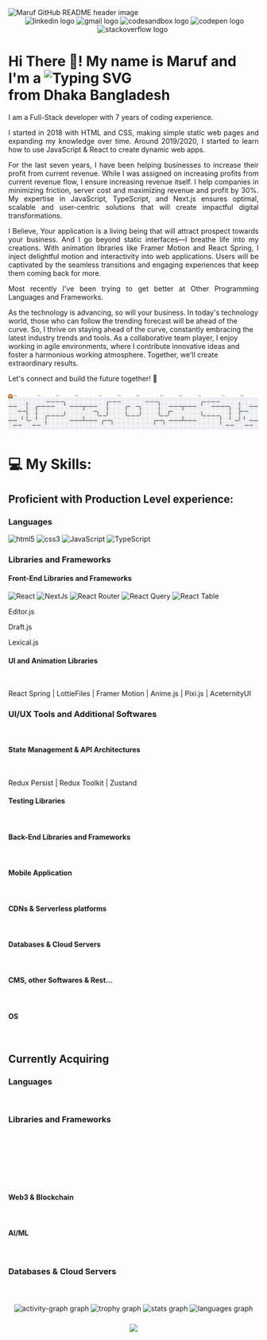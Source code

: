 <img src="./public/banner.avif" alt="Maruf GitHub README header image">

<div align="center">
<img alt="" src="https://img.shields.io/badge/Portfolio-255E63?style=for-the-badge&logo=About.me&logoColor=white"/>
  <img src="https://img.shields.io/static/v1?message=LinkedIn&logo=linkedin&label=&color=0077B5&logoColor=white&labelColor=&style=for-the-badge" height="35" alt="linkedin logo"  />
  <img src="https://img.shields.io/static/v1?message=Gmail&logo=gmail&label=&color=D14836&logoColor=white&labelColor=&style=for-the-badge" height="35" alt="gmail logo"  />
  <img src="https://img.shields.io/static/v1?message=Codesandbox&logo=codesandbox&label=&color=040404&logoColor=DBDBDB&labelColor=&style=for-the-badge" height="35" alt="codesandbox logo"  />
  <img src="https://img.shields.io/static/v1?message=Codepen&logo=codepen&label=&color=000000&logoColor=white&labelColor=&style=for-the-badge" height="35" alt="codepen logo"  />
  <img src="https://img.shields.io/static/v1?message=Stackoverflow&logo=stackoverflow&label=&color=FE7A16&logoColor=white&labelColor=&style=for-the-badge" height="35" alt="stackoverflow logo"  />
  <img alt="" src="https://img.shields.io/badge/-LeetCode-FFA116?style=for-the-badge&logo=LeetCode&logoColor=black"/>
</div>

<h1> Hi There 👋! My name is Maruf and I'm a <img src="https://readme-typing-svg.demolab.com?font=&weight=700&size=28&pause=1000&color=000000&width=800&lines=ReactJs+Frontend+Developer;React+Native+Mobile+App+Developer;NodeJs+Back-End+Developer;NextJs+Scalable+Frontend+Engineer;NestJs+Microservice+OOP+Back-End+Architecture" alt="Typing SVG" /> <br/>
from Dhaka Bangladesh</h1>

<p align="justify">I am a Full-Stack developer with 7 years of coding experience.</p>

<p align="justify">I started in 2018 with HTML and CSS, making simple static web pages and expanding my knowledge over time. Around 2019/2020, I started to learn how to use JavaScript &amp; React to create dynamic web apps.</p>

<p align="justify">For the last seven years, I have been helping businesses to increase their profit from current revenue. While I was assigned on increasing profits from current revenue flow, I ensure increasing revenue itself. I help companies in minimizing friction, server cost and maximizing revenue and profit by 30%. My expertise in JavaScript, TypeScript, and Next.js ensures optimal, scalable and user-centric solutions that will create impactful digital transformations.</p>

<p align="justify">I Believe, Your application is a living being that will attract prospect towards your business. And I go beyond static interfaces—I breathe life into my creations. With animation libraries like Framer Motion and React Spring, I inject delightful motion and interactivity into web applications. Users will be captivated by the seamless transitions and engaging experiences that keep them coming back for more.</p>

<p align="justify">Most recently I've been trying to get better at Other Programming Languages and Frameworks.</p>

As the technology is advancing, so will your business. In today's technology world, those who can follow the trending forecast will be ahead of the curve. So, I thrive on staying ahead of the curve, constantly embracing the latest industry trends and tools. As a collaborative team player, I enjoy working in agile environments, where I contribute innovative ideas and foster a harmonious working atmosphere. Together, we'll create extraordinary results.

Let's connect and build the future together! 🌟

###

<picture>
  <source media="(prefers-color-scheme: dark)" srcset="https://raw.githubusercontent.com/malinjr07/malinjr07/output/pacman-contribution-graph-dark.svg">
  <source media="(prefers-color-scheme: light)" srcset="https://raw.githubusercontent.com/malinjr07/malinjr07/output/pacman-contribution-graph.svg">
  <img alt="pacman contribution graph" src="https://raw.githubusercontent.com/malinjr07/malinjr07/output/pacman-contribution-graph.svg">
</picture>

# 💻 My Skills:

## Proficient with Production Level experience:

### Languages

<div align="left">
	<img alt="html5" src="https://img.shields.io/badge/HTML5-E34F26?style=for-the-badge&logo=html5&logoColor=white"/>
  <img alt="css3" src="https://img.shields.io/badge/CSS3-1572B6?style=for-the-badge&logo=css3&logoColor=white"/>
  <img alt="JavaScript" src="https://img.shields.io/badge/JavaScript-323330?style=for-the-badge&logo=javascript&logoColor=F7DF1E"/>
  <img alt="TypeScript" src="https://img.shields.io/badge/TypeScript-007ACC?style=for-the-badge&logo=typescript&logoColor=white"/>
</div>

### Libraries and Frameworks

#### Front-End Libraries and Frameworks

<div align="left">
  <img alt="React" src="https://img.shields.io/badge/React-20232A?style=for-the-badge&logo=react&logoColor=61DAFB"/>
  <img alt="NextJs" src="https://img.shields.io/badge/next%20js-000000?style=for-the-badge&logo=nextdotjs&logoColor=white"/>
  <img alt="React Router" src="https://img.shields.io/badge/React_Router-CA4245?style=for-the-badge&logo=react-router&logoColor=white"/>
  <img alt="React Query" src="https://img.shields.io/badge/React_Query-FF4154?style=for-the-badge&logo=ReactQuery&logoColor=white"/>
  <img alt="React Table" src="https://img.shields.io/badge/react%20table-FF4154?style=for-the-badge&logo=react%20table&logoColor=white"/>
  <img alt="" src="https://img.shields.io/badge/Gatsby-663399?style=for-the-badge&logo=gatsby&logoColor=white"/>
  <img alt="" src="https://img.shields.io/badge/Astro-0C1222?style=for-the-badge&logo=astro&logoColor=FDFDFE"/>
  <img alt="" src="https://img.shields.io/badge/remix-000000?style=for-the-badge&logo=remix&logoColor=white"/>
  <img alt="" src="https://img.shields.io/badge/Solid%20JS-2C4F7C?style=for-the-badge&logo=solid&logoColor=white"/>
  <img alt="" src="https://img.shields.io/badge/d3%20js-F9A03C?style=for-the-badge&logo=d3.js&logoColor=white"/>
  <img alt="" src="https://img.shields.io/badge/Chart%20js-FF6384?style=for-the-badge&logo=chartdotjs&logoColor=white"/>
  <img alt="" src="https://img.shields.io/badge/Puppeteer-40B5A4?style=for-the-badge&logo=Puppeteer&logoColor=white"/>
  <img alt="" src="https://img.shields.io/badge/storybook-FF4785?style=for-the-badge&logo=storybook&logoColor=white"/>
  <p>Editor.js</p>
  <p>Draft.js</p>
  <p>Lexical.js</p>
</div>

#### UI and Animation Libraries

<div align="left">
  <img alt="" src="https://img.shields.io/badge/Tailwind_CSS-38B2AC?style=for-the-badge&logo=tailwind-css&logoColor=white"/>
  <img alt="" src="https://img.shields.io/badge/styled--components-DB7093?style=for-the-badge&logo=styled-components&logoColor=white"/>
  <img alt="" src="https://img.shields.io/badge/Material%20UI-007FFF?style=for-the-badge&logo=mui&logoColor=white"/>
  <img alt="" src="https://img.shields.io/badge/Ant%20Design-1890FF?style=for-the-badge&logo=antdesign&logoColor=white"/>
  <img alt="" src="https://img.shields.io/badge/Sass-CC6699?style=for-the-badge&logo=sass&logoColor=white"/>
  <img alt="" src="https://img.shields.io/badge/daisyUI-1ad1a5?style=for-the-badge&logo=daisyui&logoColor=white"/>
  <img alt="" src="https://img.shields.io/badge/shadcn%2Fui-000000?style=for-the-badge&logo=shadcnui&logoColor=white"/>
  <img alt="" src="https://img.shields.io/badge/Bootstrap-563D7C?style=for-the-badge&logo=bootstrap&logoColor=white"/>
  <img alt="" src="https://img.shields.io/badge/Chakra--UI-319795?style=for-the-badge&logo=chakra-ui&logoColor=white"/>
  <img alt="" src="https://img.shields.io/badge/GSAP-93CF2B?style=for-the-badge&logo=greensock&logoColor=white"/>
  <img alt="" src="https://img.shields.io/badge/reveal%20js-F2E142?style=for-the-badge&logo=reveal.js&logoColor=000"/>
  
  <p>React Spring | LottieFiles | Framer Motion | Anime.js | Pixi.js | AceternityUI</p>
 
</div>

### UI/UX Tools and Additional Softwares

<div align="left">
  <img alt="" src="https://img.shields.io/badge/Figma-F24E1E?style=for-the-badge&logo=figma&logoColor=white"/>
  <img alt="" src="https://img.shields.io/badge/Adobe%20XD-470137?style=for-the-badge&logo=Adobe%20XD&logoColor=#FF61F6"/>
  <img alt="" src="https://img.shields.io/badge/Sketch-FFB387?style=for-the-badge&logo=sketch&logoColor=black"/>
  <img alt="" src="https://img.shields.io/badge/Unsplash-000000?style=for-the-badge&logo=Unsplash&logoColor=white"/>
</div>

#### State Management &amp; API Architectures

<div align="left">
  <img alt="" src="https://img.shields.io/badge/Redux-593D88?style=for-the-badge&logo=redux&logoColor=white"/>
  <img alt="" src="https://img.shields.io/badge/Redux%20saga-86D46B?style=for-the-badge&logo=redux%20saga&logoColor=999999"/>
  <img alt="" src="https://img.shields.io/badge/axios-671ddf?&style=for-the-badge&logo=axios&logoColor=white"/>
  <img alt="" src="https://img.shields.io/badge/Swagger-85EA2D?style=for-the-badge&logo=Swagger&logoColor=white"/>
  <img alt="" src="https://img.shields.io/badge/Apollo%20GraphQL-311C87?&style=for-the-badge&logo=Apollo%20GraphQL&logoColor=white"/>
  <img alt="" src="https://img.shields.io/badge/Apollo%20GraphQL-311C87?&style=for-the-badge&logo=Apollo%20GraphQL&logoColor=white"/>
  <img alt="" src="https://img.shields.io/badge/GraphQl-E10098?style=for-the-badge&logo=graphql&logoColor=white"/>
  <p>Redux Persist | Redux Toolkit | Zustand</p>
</div>

#### Testing Libraries

<div align="left">
  <img alt="" src="https://img.shields.io/badge/Cypress-17202C?style=for-the-badge&logo=cypress&logoColor=white"/>
  <img alt="" src="https://img.shields.io/badge/Jest-C21325?style=for-the-badge&logo=jest&logoColor=white"/>
  <img alt="" src="https://img.shields.io/badge/Mocha-8D6748?style=for-the-badge&logo=Mocha&logoColor=white"/>
  <img alt="" src="https://img.shields.io/badge/chai-A30701?style=for-the-badge&logo=chai&logoColor=white"/>
  <img alt="" src="https://img.shields.io/badge/Playwright-45ba4b?style=for-the-badge&logo=Playwright&logoColor=white"/>
  <img alt="" src="https://img.shields.io/badge/Selenium-43B02A?style=for-the-badge&logo=Selenium&logoColor=white"/>
  <img alt="" src="https://img.shields.io/badge/Insomnia-5849be?style=for-the-badge&logo=Insomnia&logoColor=white"/>
  <img alt="" src="https://img.shields.io/badge/Jasmine-8A4182?style=for-the-badge&logo=Jasmine&logoColor=white"/>
</div>

#### Back-End Libraries and Frameworks

<div align="left">
  <img alt="" src="https://img.shields.io/badge/Express%20js-000000?style=for-the-badge&logo=express&logoColor=white"/>
  <img alt="" src="https://img.shields.io/badge/Node%20js-339933?style=for-the-badge&logo=nodedotjs&logoColor=white"/>
  <img alt="" src="https://img.shields.io/badge/nestjs-E0234E?style=for-the-badge&logo=nestjs&logoColor=white"/>
  <img alt="" src="https://img.shields.io/badge/Prisma-3982CE?style=for-the-badge&logo=Prisma&logoColor=white"/>
  <img alt="" src="https://img.shields.io/badge/Sequelize-52B0E7?style=for-the-badge&logo=Sequelize&logoColor=white"/>
  <img alt="" src="https://img.shields.io/badge/typeorm-FE0803?style=for-the-badge&logo=typeorm&logoColor=white"/>
</div>

#### Mobile Application

<div align="left">
  <img alt="" src="https://img.shields.io/badge/React_Native-20232A?style=for-the-badge&logo=react&logoColor=61DAFB"/>
</div>

#### CDNs &amp; Serverless platforms

<div align="left">
  <img alt="" src="https://img.shields.io/badge/firebase-ffca28?style=for-the-badge&logo=firebase&logoColor=black"/>
  <img alt="" src="https://img.shields.io/badge/Supabase-181818?style=for-the-badge&logo=supabase&logoColor=white"/>
  <img alt="" src="https://img.shields.io/badge/Cloudinary-3448C5?style=for-the-badge&logo=Cloudinary&logoColor=white"/>
  <img alt="" src="https://img.shields.io/badge/Cloudflare-F38020?style=for-the-badge&logo=Cloudflare&logoColor=white"/>
</div>

#### Databases &amp; Cloud Servers

<div align="left">
  <img alt="" src="https://img.shields.io/badge/MongoDB-4EA94B?style=for-the-badge&logo=mongodb&logoColor=white"/>
  <img alt="" src="https://img.shields.io/badge/Sqlite-003B57?style=for-the-badge&logo=sqlite&logoColor=white"/>
  <img alt="" src="https://img.shields.io/badge/PostgreSQL-316192?style=for-the-badge&logo=postgresql&logoColor=white"/>
  <img alt="" src="https://img.shields.io/badge/MariaDB-003545?style=for-the-badge&logo=mariadb&logoColor=white"/>
  <img alt="" src="https://img.shields.io/badge/MySQL-005C84?style=for-the-badge&logo=mysql&logoColor=white"/>
  
  <img alt="" src="https://img.shields.io/badge/Heroku-430098?style=for-the-badge&logo=heroku&logoColor=white"/>
  <img alt="" src="https://img.shields.io/badge/Netlify-00C7B7?style=for-the-badge&logo=netlify&logoColor=white"/>
  <img alt="" src="https://img.shields.io/badge/Vercel-000000?style=for-the-badge&logo=vercel&logoColor=white"/>
</div>

#### CMS, other Softwares &amp; Rest...

<div align="left">	
  <img alt="" src="https://img.shields.io/badge/sanity-F03E2F?style=for-the-badge&logo=sanity&logoColor=white"/>
  <img alt="" src="https://img.shields.io/badge/strapi-2F2E8B?style=for-the-badge&logo=strapi&logoColor=white"/>
  <img alt="" src="https://img.shields.io/badge/contentful-2478CC?style=for-the-badge&logo=contentful&logoColor=white"/>
  <img alt="" src="https://img.shields.io/badge/shopify-8DB543?style=for-the-badge&logo=Shopify&logoColor=white"/>
  <img alt="" src="https://img.shields.io/badge/Wordpress-21759B?style=for-the-badge&logo=wordpress&logoColor=white"/>
  <img alt="" src="https://img.shields.io/badge/Twilio-F22F46?style=for-the-badge&logo=Twilio&logoColor=white"/>
  <img alt="" src="https://img.shields.io/badge/Vite-B73BFE?style=for-the-badge&logo=vite&logoColor=FFD62E"/>
  <img alt="" src="https://img.shields.io/badge/GitHub_Actions-2088FF?style=for-the-badge&logo=github-actions&logoColor=white"/>
  <img alt="" src="https://img.shields.io/badge/Webpack-8DD6F9?style=for-the-badge&logo=Webpack&logoColor=white"/>
  <img alt="" src="https://img.shields.io/badge/Xampp-F37623?style=for-the-badge&logo=xampp&logoColor=white"/>
  <img alt="" src="https://img.shields.io/badge/Yarn-2C8EBB?style=for-the-badge&logo=yarn&logoColor=white"/>

  <img alt="" src="https://img.shields.io/badge/Postman-FF6C37?style=for-the-badge&logo=Postman&logoColor=white"/>
  <img alt="" src="https://img.shields.io/badge/Docker-2CA5E0?style=for-the-badge&logo=docker&logoColor=white"/>
  <img alt="" src="https://img.shields.io/badge/Sentry-black?style=for-the-badge&logo=Sentry&logoColor=#362D59"/>
  <img alt="" src="https://img.shields.io/badge/Adobe%20Illustrator-FF9A00?style=for-the-badge&logo=adobe%20illustrator&logoColor=white"/>
  <img alt="" src="https://img.shields.io/badge/Adobe%20Photoshop-31A8FF?style=for-the-badge&logo=Adobe%20Photoshop&logoColor=black"/>
  <img alt="" src="https://img.shields.io/badge/Adobe%20Premiere%20Pro-9999FF?style=for-the-badge&logo=Adobe%20Premiere%20Pro&logoColor=white"/>
  <img alt="" src="https://img.shields.io/badge/eslint-3A33D1?style=for-the-badge&logo=eslint&logoColor=white"/>
  <img alt="" src="https://img.shields.io/badge/prettier-1A2C34?style=for-the-badge&logo=prettier&logoColor=F7BA3E"/>
  <img alt="" src="https://img.shields.io/badge/GIT-E44C30?style=for-the-badge&logo=git&logoColor=white"/>
  <img alt="" src="https://img.shields.io/badge/homebrew-FBB040?style=for-the-badge&logo=homebrew&logoColor=white"/>
  <img alt="" src="https://img.shields.io/badge/powershell-5391FE?style=for-the-badge&logo=powershell&logoColor=white"/>
  <img alt="" src="https://img.shields.io/badge/Zsh-F15A24?style=for-the-badge&logo=Zsh&logoColor=white"/>
  
</div>

#### OS

<div align="left">
  <img alt="" src="https://img.shields.io/badge/Android-3DDC84?style=for-the-badge&logo=android&logoColor=white"/>
  <img alt="" src="https://img.shields.io/badge/Debian-A81D33?style=for-the-badge&logo=debian&logoColor=white"/>
  <img alt="" src="https://img.shields.io/badge/iOS-000000?style=for-the-badge&logo=ios&logoColor=white"/>
  <img alt="" src="https://img.shields.io/badge/Ubuntu-E95420?style=for-the-badge&logo=ubuntu&logoColor=white"/>
  <img alt="" src="https://img.shields.io/badge/mac%20os-000000?style=for-the-badge&logo=apple&logoColor=white"/>
  <img alt="" src="https://img.shields.io/badge/Windows-0078D6?style=for-the-badge&logo=windows&logoColor=white"/>

  <img alt="" src="https://img.shields.io/badge/SonarLint-CB2029?style=for-the-badge&logo=sonarlint&logoColor=white"/>
  <img alt="" src="https://img.shields.io/badge/Hibernate-59666C?style=for-the-badge&logo=Hibernate&logoColor=white"/>

## Currently Acquiring

### Languages

  <img alt="" src="https://img.shields.io/badge/Swift-FA7343?style=for-the-badge&logo=swift&logoColor=white"/>
  <img alt="" src="https://img.shields.io/badge/Kotlin-B125EA?style=for-the-badge&logo=kotlin&logoColor=white"/>
  <img alt="" src="https://img.shields.io/badge/C%23-239120?style=for-the-badge&logo=csharp&logoColor=white"/>
  <img alt="" src="https://img.shields.io/badge/C%2B%2B-00599C?style=for-the-badge&logo=c%2B%2B&logoColor=white"/>
  <img alt="" src="https://img.shields.io/badge/Python-FFD43B?style=for-the-badge&logo=python&logoColor=blue"/>
  <img alt="" src="https://img.shields.io/badge/Solidity-e6e6e6?style=for-the-badge&logo=solidity&logoColor=black"/>
  <img alt="" src="https://img.shields.io/badge/Rust-000000?style=for-the-badge&logo=rust&logoColor=white"/>

### Libraries and Frameworks

  <img alt="" src="https://img.shields.io/badge/ThreeJs-black?style=for-the-badge&logo=three.js&logoColor=white"/>
  <img alt="" src="https://img.shields.io/badge/Svelte-4A4A55?style=for-the-badge&logo=svelte&logoColor=FF3E00"/>
  <img alt="" src="https://img.shields.io/badge/SvelteKit-FF3E00?style=for-the-badge&logo=Svelte&logoColor=white"/>
  <img alt="" src="https://img.shields.io/badge/Angular-DD0031?style=for-the-badge&logo=angular&logoColor=white"/>
  <img alt="" src="https://img.shields.io/badge/Alpine%20JS-8BC0D0?style=for-the-badge&logo=alpinedotjs&logoColor=black"/>
  <img alt="" src="https://img.shields.io/badge/ember%20js-E04E39?style=for-the-badge&logo=emberdotjs&logoColor=white"/>
  <img alt="" src="https://img.shields.io/badge/Interact%20Js-2599ED?style=for-the-badge&logo=interactjs&logoColor=white"/>
  <img alt="" src="https://img.shields.io/badge/nuxt%20js-00C58E?style=for-the-badge&logo=nuxtdotjs&logoColor=white"/>

  <br>
  <br>
 
  <img alt="" src="https://img.shields.io/badge/.NET-512BD4?style=for-the-badge&logo=dotnet&logoColor=white"/>
  <img alt="" src="https://img.shields.io/badge/Spring_Boot-6DB33F?style=for-the-badge&logo=spring-boot&logoColor=white"/>
  <img alt="" src="https://img.shields.io/badge/Spring-6DB33F?style=for-the-badge&logo=spring&logoColor=white"/>
  <img alt="" src="https://img.shields.io/badge/Django-092E20?style=for-the-badge&logo=django&logoColor=green"/>
  <img alt="" src="https://img.shields.io/badge/django%20rest-ff1709?style=for-the-badge&logo=django&logoColor=white"/>
  <img alt="" src="https://img.shields.io/badge/fastapi-109989?style=for-the-badge&logo=FASTAPI&logoColor=white"/>
  
  <br>
  <br>

  <img alt="" src="https://img.shields.io/badge/Turborepo-0C0606?style=for-the-badge&logo=turborepo&logoColor=EF4444"/>

  <br>
  <br>

#### Web3 &amp; Blockchain

  <img alt="" src="https://img.shields.io/badge/web3%20js-F16822?style=for-the-badge&logo=web3.js&logoColor=white"/>
  <img alt="" src="https://img.shields.io/badge/Blockchain.com-121D33?logo=blockchaindotcom&logoColor=fff&style=for-the-badge"/>
  <img alt="" src="https://img.shields.io/badge/hyperledger-2F3134?style=for-the-badge&logo=hyperledger&logoColor=white"/>
  <img alt="" src="https://img.shields.io/badge/Metabase-509EE3?style=for-the-badge&logo=metabase&logoColor=fff"/>
  <img alt="" src="https://img.shields.io/badge/New Relic-1CE783?style=for-the-badge&logo=newrelic&logoColor=white"/>
  <img alt="" src="https://img.shields.io/badge/Prometheus-000000?style=for-the-badge&logo=prometheus&labelColor=000000"/>
  <img alt="" src="https://img.shields.io/badge/OpenZeppelin-4E5EE4?logo=OpenZeppelin&logoColor=fff&style=for-the-badge"/>
  <img alt="" src="https://img.shields.io/badge/Ethereum-3C3C3D?style=for-the-badge&logo=Ethereum&logoColor=white"/>
  <img alt="" src="https://img.shields.io/badge/polkadot-E6007A?style=for-the-badge&logo=polkadot&logoColor=000"/>
  <img alt="" src="https://img.shields.io/badge/Solana-000?style=for-the-badge&logo=Solana&logoColor=9945FF"/>
  <img alt="" src="https://img.shields.io/badge/tether-168363?style=for-the-badge&logo=tether&logoColor=white"/>
  <img alt="" src="https://img.shields.io/badge/Zcash-F4B728?style=for-the-badge&logo=zcash&logoColor=000"/>
  <img alt="" src="https://img.shields.io/badge/dogecoin-C2A633?style=for-the-badge&logo=dogecoin&logoColor=white"/>
  <img alt="" src="https://img.shields.io/badge/Binance-FCD535?style=for-the-badge&logo=binance&logoColor=000"/>

#### AI/ML

  <img alt="" src="https://img.shields.io/badge/ChatGPT-74aa9c?style=for-the-badge&logo=openai&logoColor=white"/>
  <img alt="" src="https://img.shields.io/badge/langchain-1C3C3C?style=for-the-badge&logo=langchain&logoColor=white"/>
  <img alt="" src="https://img.shields.io/badge/PyTorch-EE4C2C?style=for-the-badge&logo=pytorch&logoColor=white"/>
  <img alt="" src="https://img.shields.io/badge/TensorFlow-FF6F00?style=for-the-badge&logo=TensorFlow&logoColor=white"/>
  <img alt="" src="https://img.shields.io/badge/Terraform-7B42BC?style=for-the-badge&logo=terraform&logoColor=white"/>
 <!-- https://img.shields.io/badge/AngelList-000000?style=for-the-badge&logo=AngelList&logoColor=white
	https://img.shields.io/badge/Toptal-3863A0?style=for-the-badge&logo=Toptal&logoColor=white
-->

### Databases &amp; Cloud Servers

  <img alt="" src="https://img.shields.io/badge/Jenkins-49728B?style=for-the-badge&logo=jenkins&logoColor=white"/>
  <img alt="" src="https://img.shields.io/badge/Kubernetes-3069DE?style=for-the-badge&logo=kubernetes&logoColor=white"/>
  <img alt="" src="https://img.shields.io/badge/microsoft%20azure-0089D6?style=for-the-badge&logo=microsoft-azure&logoColor=white"/>
  <img alt="" src="https://img.shields.io/badge/rabbitmq-%23FF6600.svg?&style=for-the-badge&logo=rabbitmq&logoColor=white"/>
  <img alt="" src="https://img.shields.io/badge/redis-%23DD0031.svg?&style=for-the-badge&logo=redis&logoColor=white"/>
  <img alt="" src="https://img.shields.io/badge/Apache_Kafka-231F20?style=for-the-badge&logo=apache-kafka&logoColor=white"/>
  <img alt="" src="https://img.shields.io/badge/Amazon%20DynamoDB-4053D6?style=for-the-badge&logo=Amazon%20DynamoDB&logoColor=white"/>
  <img alt="" src="https://img.shields.io/badge/Amazon%20RDS-527FFF?style=for-the-badge&logo=amazon-rds&logoColor=white"/>
  <img alt="" src="https://img.shields.io/badge/Microsoft%20SQL%20Server-CC2927?style=for-the-badge&logo=microsoft%20sql%20server&ogoColor=white"/>
  <img alt="" src="https://img.shields.io/badge/Elastic_Search-005571?style=for-the-badge&logo=elasticsearch&logoColor=white"/>
  <img alt="" src="https://img.shields.io/badge/Amazon_Web_Services-FF9900?style=for-the-badge&logo=amazonwebservices&logoColor=white"/>
  <img alt="" src="https://img.shields.io/badge/Azure_DevOps-0078D7?style=for-the-badge&logo=azure-devops&logoColor=white"/>
  <img alt="" src="https://img.shields.io/badge/Azure_Functions-0062AD?style=for-the-badge&logo=azure-functions&logoColor=white"/>
  <img alt="" src="https://img.shields.io/badge/Google_Cloud-4285F4?style=for-the-badge&logo=google-cloud&logoColor=white"/>

</div>

###

<div align="center">
  <img src="https://github-readme-activity-graph.vercel.app/graph?username=malinjr07&radius=16&theme=react&area=true&order=5" height="300" alt="activity-graph graph"  />
  <img src="https://github-profile-trophy.vercel.app?username=malinjr07&theme=dracula&column=-1&row=1&margin-w=8&margin-h=8&no-bg=false&no-frame=false&order=4" height="150" alt="trophy graph"  />
  <img src="https://github-readme-stats.vercel.app/api?username=malinjr07&hide_title=false&hide_rank=false&show_icons=true&include_all_commits=true&count_private=true&disable_animations=false&theme=dracula&locale=en&hide_border=false&order=1" height="150" alt="stats graph"  />
  <img src="https://github-readme-stats.vercel.app/api/top-langs?username=malinjr07&locale=en&hide_title=false&layout=compact&card_width=320&langs_count=5&theme=dracula&hide_border=false&order=2" height="150" alt="languages graph"  />
</div>

###

###

<div align="center">
  <img src="https://profile-counter.glitch.me/malinjr07/count.svg?"  />
</div>

###

